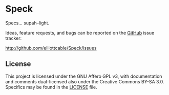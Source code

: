 Speck
=====
Specs… supah–light.

Ideas, feature requests, and bugs can be reported on the [GitHub][] issue
tracker:

<http://github.com/elliottcable/Speck/issues>

  [GitHub]: http://github.com/

License
-------
This project is licensed under the GNU Affero GPL v3, with documentation and
comments dual–licensed also under the Creative Commons BY-SA 3.0. Specifics
may be found in the [LICENSE](LICENSE.text) file.
